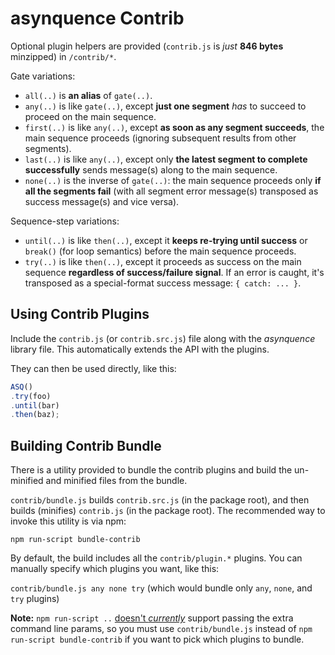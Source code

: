 # asynquence Contrib

Optional plugin helpers are provided (`contrib.js` is *just* **846 bytes** minzipped) in `/contrib/*`.

Gate variations:

* `all(..)` is **an alias** of `gate(..)`.
* `any(..)` is like `gate(..)`, except **just one segment** *has* to succeed to proceed on the main sequence.
* `first(..)` is like `any(..)`, except **as soon as any segment succeeds**, the main sequence proceeds (ignoring subsequent results from other segments).
* `last(..)` is like `any(..)`, except only **the latest segment to complete successfully** sends message(s) along to the main sequence.
* `none(..)` is the inverse of `gate(..)`: the main sequence proceeds only **if all the segments fail** (with all segment error message(s) transposed as success message(s) and vice versa).

Sequence-step variations:

* `until(..)` is like `then(..)`, except it **keeps re-trying until success** or `break()` (for loop semantics) before the main sequence proceeds.
* `try(..)` is like `then(..)`, except it proceeds as success on the main sequence **regardless of success/failure signal**. If an error is caught, it's transposed as a special-format success message: `{ catch: ... }`.

## Using Contrib Plugins

Include the `contrib.js` (or `contrib.src.js`) file along with the *asynquence* library file. This automatically extends the API with the plugins.

They can then be used directly, like this:

```js
ASQ()
.try(foo)
.until(bar)
.then(baz);
```

## Building Contrib Bundle

There is a utility provided to bundle the contrib plugins and build the un-minified and minified files from the bundle.

`contrib/bundle.js` builds `contrib.src.js` (in the package root), and then builds (minifies) `contrib.js` (in the package root). The recommended way to invoke this utility is via npm:

`npm run-script bundle-contrib`

By default, the build includes all the `contrib/plugin.*` plugins. You can manually specify which plugins you want, like this:

`contrib/bundle.js any none try` (which would bundle only `any`, `none`, and `try` plugins)

**Note:** `npm run-script ..` [doesn't *currently*](https://github.com/isaacs/npm/issues/3494) support passing the extra command line params, so you must use `contrib/bundle.js` instead of `npm run-script bundle-contrib` if you want to pick which plugins to bundle.
